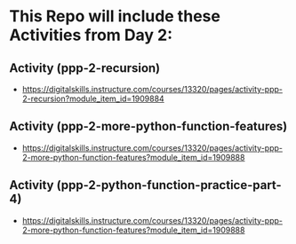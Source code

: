 # This Repo will include these Activities from Day 2:

## Activity (ppp-2-recursion)
- https://digitalskills.instructure.com/courses/13320/pages/activity-ppp-2-recursion?module_item_id=1909884 

## Activity (ppp-2-more-python-function-features)
- https://digitalskills.instructure.com/courses/13320/pages/activity-ppp-2-more-python-function-features?module_item_id=1909888 

## Activity (ppp-2-python-function-practice-part-4)
- https://digitalskills.instructure.com/courses/13320/pages/activity-ppp-2-more-python-function-features?module_item_id=1909888